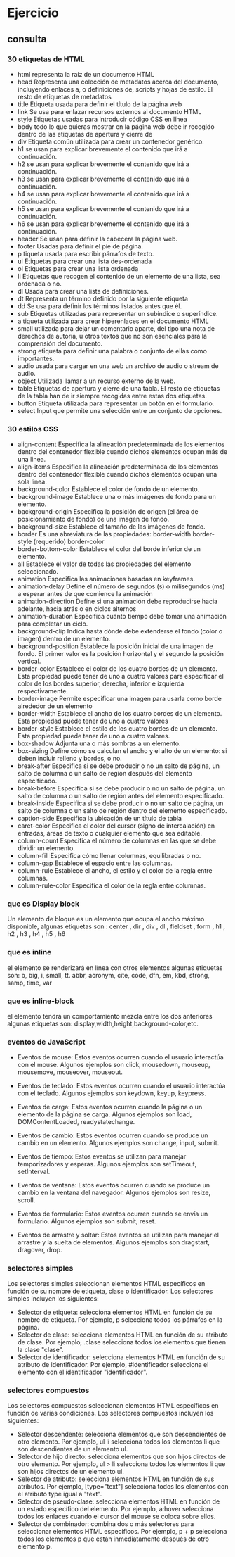 # Ejercicio
## consulta
### 30 etiquetas de HTML 
- html representa la raíz de un documento HTML
- head Representa una colección de metadatos acerca del documento, incluyendo enlaces a, o definiciones de, scripts y hojas de estilo. El resto de etiquetas de metadatos
- title Etiqueta usada para definir el título de la página web
- link Se usa para enlazar recursos externos al documento HTML
- style Etiquetas usadas para introducir código CSS en línea
- body todo lo que quieras mostrar en la página web debe ir recogido dentro de las etiquetas de apertura y cierre de 
- div  Etiqueta común utilizada para crear un contenedor genérico.
- h1  se usan para explicar brevemente el contenido que irá a continuación.
- h2  se usan para explicar brevemente el contenido que irá a continuación.
- h3  se usan para explicar brevemente el contenido que irá a continuación.
- h4  se usan para explicar brevemente el contenido que irá a continuación.
- h5  se usan para explicar brevemente el contenido que irá a continuación.
- h6  se usan para explicar brevemente el contenido que irá a continuación.
- header Se usan para definir la cabecera la página web.
- footer Usadas para definir el pie de página.
- p tiqueta usada para escribir párrafos de texto.
- ul Etiquetas para crear una lista des-ordenada 
- ol Etiquetas para crear una lista ordenada
- li Etiquetas que recogen el contenido de un elemento de una lista, sea ordenada o no. 
- dl Usada para crear una lista de definiciones.
- dt Representa un término definido por la siguiente etiqueta <dd>
- dd Se usa para definir los términos listados antes que él.
- sub Etiquetas utilizadas para representar un subíndice o superíndice.
- a tiqueta utilizada para crear hiperenlaces en el documento HTML 
- small utilizada para dejar un comentario aparte, del tipo una nota de derechos de autoría, u otros textos que no son esenciales para la comprensión del documento.
- strong etiqueta para definir una palabra o conjunto de ellas como importantes.
- audio usada para cargar en una web un archivo de audio o stream de audio.
- object Utilizada llamar a un recurso externo de la web. 
- table Etiquetas de apertura y cierre de una tabla. El resto de etiquetas de la tabla han de ir siempre recogidas entre estas dos etiquetas.
- button Etiqueta utilizada para representar un botón en el formulario.
- select Input que permite una selección entre un conjunto de opciones.

### 30 estilos CSS
- align-content Especifica la alineación predeterminada de los elementos dentro del contenedor flexible cuando dichos elementos ocupan más de una linea.
- align-items Especifica la alineación predeterminada de los elementos dentro del contenedor flexible cuando dichos elementos ocupan una sola linea.
- background-color Establece el color de fondo de un elemento.
- background-image Establece una o más imágenes de fondo para un elemento.
- background-origin	Especifica la posición de origen (el área de posicionamiento de fondo) de una imagen de fondo.
- background-size Establece el tamaño de las imágenes de fondo.
- border Es una abreviatura de las propiedades:
border-width
border-style (requerido)
border-color
- border-bottom-color 	Establece el color del borde inferior de un elemento.
- all	Establece el valor de todas las propiedades del elemento seleccionado.
-  animation	Especifica las animaciones basadas en keyframes. 
-  animation-delay	Define el número de segundos (s) o milisegundos (ms) a esperar antes de que comience la animación
- animation-direction	Define si una animación debe reproducirse hacia adelante, hacia atrás o en ciclos alternos
-  animation-duration	Especifica cuánto tiempo debe tomar una animación para completar un ciclo.
- background-clip	Indica hasta dónde debe extenderse el fondo (color o imagen) dentro de un elemento.
- background-position	Establece la posición inicial de una imagen de fondo. El primer valor es la posición horizontal y el segundo la posición vertical.
- border-color	Establece el color de los cuatro bordes de un elemento. Esta propiedad puede tener de uno a cuatro valores para especificar el color de los bordes superior, derecha, inferior e izquierda respectivamente.
- border-image	Permite especificar una imagen para usarla como borde alrededor de un elemento
- border-width	Establece el ancho de los cuatro bordes de un elemento. Esta propiedad puede tener de uno a cuatro valores
- border-style	Establece el estilo de los cuatro bordes de un elemento. Esta propiedad puede tener de uno a cuatro valores.
- box-shadow	Adjunta una o más sombras a un elemento.
- box-sizing	Define cómo se calculan el ancho y el alto de un elemento: si deben incluir relleno y bordes, o no.
- break-after	Especifica si se debe producir o no un salto de página, un salto de columna o un salto de región después del elemento especificado.
- break-before	Especifica si se debe producir o no un salto de página, un salto de columna o un salto de región antes del elemento especificado.
- break-inside	Especifica si se debe producir o no un salto de página, un salto de columna o un salto de región dentro del elemento especificado.
- caption-side	Especifica la ubicación de un título de tabla
- caret-color	Especifica el color del cursor (signo de intercalación) en entradas, áreas de texto o cualquier elemento que sea editable.
- column-count	Especifica el número de columnas en las que se debe dividir un elemento.
- column-fill	Especifica cómo llenar columnas, equilibradas o no.
- column-gap	Establece el espacio entre las columnas.
- column-rule	Establece el ancho, el estilo y el color de la regla entre columnas.
- column-rule-color	Especifica el color de la regla entre columnas.
### que es Display block
  Un elemento de bloque es un elemento que ocupa el ancho máximo disponible,
  algunas etiquetas son :
  center , dir , div , dl , fieldset , form , h1 , h2 , h3 , h4 , h5 , h6 
 ### que es inline
 el elemento se renderizará en línea con otros elementos
 algunas etiquetas son:
 b, big, i, small, tt. abbr, acronym, cite, code, dfn, em, kbd, strong, samp, time, var
 ### que es inline-block
 el elemento tendrá un comportamiento mezcla entre los dos anteriores
 algunas etiquetas son:
 display,width,height,background-color,etc.
 ### eventos de JavaScript
 - Eventos de mouse: Estos eventos ocurren cuando el usuario interactúa con el mouse. Algunos ejemplos son click, mousedown, mouseup, mousemove, mouseover, mouseout.

- Eventos de teclado: Estos eventos ocurren cuando el usuario interactúa con el teclado. Algunos ejemplos son keydown, keyup, keypress.

- Eventos de carga: Estos eventos ocurren cuando la página o un elemento de la página se carga. Algunos ejemplos son load, DOMContentLoaded, readystatechange.

- Eventos de cambio: Estos eventos ocurren cuando se produce un cambio en un elemento. Algunos ejemplos son change, input, submit.

- Eventos de tiempo: Estos eventos se utilizan para manejar temporizadores y esperas. Algunos ejemplos son setTimeout, setInterval.

- Eventos de ventana: Estos eventos ocurren cuando se produce un cambio en la ventana del navegador. Algunos ejemplos son resize, scroll.

- Eventos de formulario: Estos eventos ocurren cuando se envía un formulario. Algunos ejemplos son submit, reset.

- Eventos de arrastre y soltar: Estos eventos se utilizan para manejar el arrastre y la suelta de elementos. Algunos ejemplos son dragstart, dragover, drop.

### selectores simples

Los selectores simples seleccionan elementos HTML específicos en función de su nombre de etiqueta, clase o identificador. Los selectores simples incluyen los siguientes:
- Selector de etiqueta: selecciona elementos HTML en función de su nombre de etiqueta. Por ejemplo, p selecciona todos los párrafos en la página.
- Selector de clase: selecciona elementos HTML en función de su atributo de clase. Por ejemplo, .clase selecciona todos los elementos que tienen la clase "clase".
- Selector de identificador: selecciona elementos HTML en función de su atributo de identificador. Por ejemplo, #identificador selecciona el elemento con el identificador "identificador".

### selectores compuestos

 Los selectores compuestos seleccionan elementos HTML específicos en función de varias condiciones. Los selectores compuestos incluyen los siguientes:
- Selector descendente: selecciona elementos que son descendientes de otro elemento. Por ejemplo, ul li selecciona todos los elementos li que son descendientes de un elemento ul.
- Selector de hijo directo: selecciona elementos que son hijos directos de otro elemento. Por ejemplo, ul > li selecciona todos los elementos li que son hijos directos de un elemento ul.
- Selector de atributo: selecciona elementos HTML en función de sus atributos. Por ejemplo, [type="text"] selecciona todos los elementos con el atributo type igual a "text".
- Selector de pseudo-clase: selecciona elementos HTML en función de un estado específico del elemento. Por ejemplo, a:hover selecciona todos los enlaces cuando el cursor del mouse se coloca sobre ellos.
- Selector de combinador: combina dos o más selectores para seleccionar elementos HTML específicos. Por ejemplo, p + p selecciona todos los elementos p que están inmediatamente después de otro elemento p.
